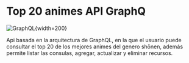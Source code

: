 # Top 20 animes API GraphQ

![GraphQL]("assets/GraphQL.png"){width=200}

Api basada en la arquitectura de GraphQL, en la que el usuario puede consultar el top 20 de los mejores animes del genero shōnen, además permite listar las consulas, agregar, actualizar y eliminar recursos.